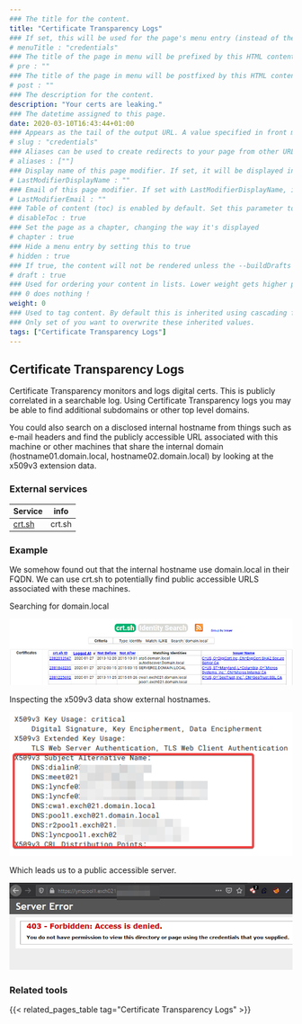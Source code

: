 ```yaml
---
### The title for the content.
title: "Certificate Transparency Logs"
### If set, this will be used for the page's menu entry (instead of the `title` attribute)
# menuTitle : "credentials"
### The title of the page in menu will be prefixed by this HTML content
# pre : ""
### The title of the page in menu will be postfixed by this HTML content
# post : ""
### The description for the content.
description: "Your certs are leaking."
### The datetime assigned to this page.
date: 2020-03-10T16:43:44+01:00
### Appears as the tail of the output URL. A value specified in front matter will override the segment of the URL based on the filename.
# slug : "credentials"
### Aliases can be used to create redirects to your page from other URLs.
# aliases : [""]
### Display name of this page modifier. If set, it will be displayed in the footer.
# LastModifierDisplayName : ""
### Email of this page modifier. If set with LastModifierDisplayName, it will be displayed in the footer
# LastModifierEmail : ""
### Table of content (toc) is enabled by default. Set this parameter to true to disable it.
# disableToc : true
### Set the page as a chapter, changing the way it's displayed
# chapter : true
### Hide a menu entry by setting this to true
# hidden : true
### If true, the content will not be rendered unless the --buildDrafts flag is passed to the hugo command.
# draft : true
### Used for ordering your content in lists. Lower weight gets higher precedence. So content with lower weight will come first.
### 0 does nothing !
weight: 0
### Used to tag content. By default this is inherited using cascading from _index.md files
### Only set of you want to overwrite these inherited values.
tags: ["Certificate Transparency Logs"]
---
```


## Certificate Transparency Logs

Certificate Transparency monitors and logs digital certs. This is publicly correlated in a searchable log. Using Certificate Transparency logs you may be able to find additional subdomains or other top level domains.

You could also search on a disclosed internal hostname from things such as e-mail headers and find the publicly accessible URL associated with this machine or other machines that share the internal domain (hostname01.domain.local, hostname02.domain.local) by looking at the x509v3 extension data.

### External services

| Service                  | info   |
| ------------------------ | ------ |
| [crt.sh](https://crt.sh) | crt.sh |

### Example

We somehow found out that the internal hostname use domain.local in their FQDN. We can use crt.sh to potentially find public accessible URLS associated with these machines.

Searching for domain.local

![domain.local](images/crt_sh01.png)

Inspecting the x509v3 data show external hostnames.

![Public TLD associated with the hosts](images/crt_sh02.png)

Which leads us to a public accessible server.

![Public server](images/crt_sh03.png)

### Related tools

{{< related_pages_table tag="Certificate Transparency Logs" >}}